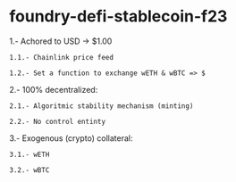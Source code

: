# foundry-defi-stablecoin-f23

1.- Achored to USD -> $1.00

    1.1.- Chainlink price feed

    1.2.- Set a function to exchange wETH & wBTC => $

2.- 100% decentralized: 

    2.1.- Algoritmic stability mechanism (minting)

    2.2.- No control entinty

3.- Exogenous (crypto) collateral:

    3.1.- wETH

    3.2.- wBTC


